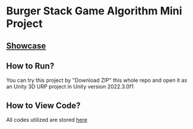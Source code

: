 # Burger Stack Game Algorithm Mini Project

## [Showcase](https://youtu.be/AdEQOLsbwAU?si=vfgY9s4wyKpYHqv2)

## How to Run?
You can try this project by
"Download ZIP" this whole repo and open it as an Unity 3D URP project in Unity version 2022.3.0f1

## How to View Code?
All codes utilized are stored [here](Assets/Scripts)
